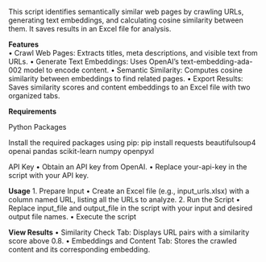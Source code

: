 This script identifies semantically similar web pages by crawling URLs, generating text embeddings, and calculating cosine similarity between them. It saves results in an Excel file for analysis.

**Features**	
  •	Crawl Web Pages: Extracts titles, meta descriptions, and visible text from URLs.
	•	Generate Text Embeddings: Uses OpenAI’s text-embedding-ada-002 model to encode content.
	•	Semantic Similarity: Computes cosine similarity between embeddings to find related pages.
	•	Export Results: Saves similarity scores and content embeddings to an Excel file with two organized tabs.

**Requirements**

Python Packages

Install the required packages using pip: pip install requests beautifulsoup4 openai pandas scikit-learn numpy openpyxl

API Key
	•	Obtain an API key from OpenAI.
	•	Replace your-api-key in the script with your API key.

 **Usage**
	1.	Prepare Input
	•	Create an Excel file (e.g., input_urls.xlsx) with a column named URL, listing all the URLs to analyze.
	2.	Run the Script
	•	Replace input_file and output_file in the script with your input and desired output file names.
	•	Execute the script

 **View Results**
	•	Similarity Check Tab: Displays URL pairs with a similarity score above 0.8.
	•	Embeddings and Content Tab: Stores the crawled content and its corresponding embedding.
